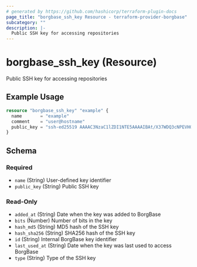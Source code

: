 ```yaml
---
# generated by https://github.com/hashicorp/terraform-plugin-docs
page_title: "borgbase_ssh_key Resource - terraform-provider-borgbase"
subcategory: ""
description: |-
  Public SSH key for accessing repositories
---
```


# borgbase_ssh_key (Resource)

Public SSH key for accessing repositories

## Example Usage

```terraform
resource "borgbase_ssh_key" "example" {
  name       = "example"
  comment    = "user@hostname"
  public_key = "ssh-ed25519 AAAAC3NzaC1lZDI1NTE5AAAAIBAt/X37WDQ3cNPEVHQBsW3lH7XPeea5rUoeXuhoTkzR"
}
```

<!-- schema generated by tfplugindocs -->
## Schema

### Required

- `name` (String) User-defined key identifier
- `public_key` (String) Public SSH key

### Read-Only

- `added_at` (String) Date when the key was added to BorgBase
- `bits` (Number) Number of bits in the key
- `hash_md5` (String) MD5 hash of the SSH key
- `hash_sha256` (String) SHA256 hash of the SSH key
- `id` (String) Internal BorgBase key identifier
- `last_used_at` (String) Date when the key was last used to access BorgBase
- `type` (String) Type of the SSH key


